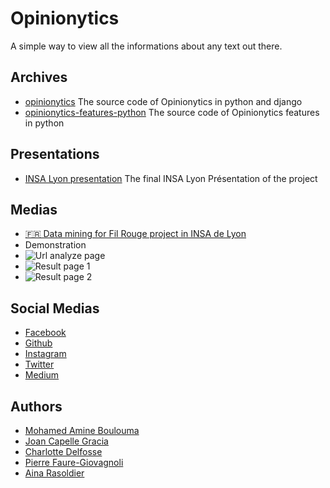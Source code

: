 # Opinionytics

A simple way to view all the informations about any text out there.

## Archives

- [opinionytics](https://opinionytics.github.io/opinionytics/)
  The source code of Opinionytics in python and django
- [opinionytics-features-python](https://opinionytics.github.io/opinionytics-features-python/)
  The source code of Opinionytics features in python

## Presentations

- [INSA Lyon presentation](https://docs.google.com/presentation/d/1p7rV2VEuNNqn2OLQXVQ2OayprqMVt8jHkSe-yQvMwrM/edit?usp=sharing)
  The final INSA Lyon Présentation of the project

## Medias

- [🇫🇷 Data mining for Fil Rouge project in INSA de Lyon](https://www.youtube.com/watch?v=e_a-t3BJk8I&t=20s)
- Demonstration
- ![Url analyze page](./assets/demo/Demo1)
- ![Result page 1](./assets/demo/Demo2)
- ![Result page 2](./assets/demo/Demo3)

## Social Medias

- [Facebook](https://www.facebook.com/opinionytics)
- [Github](https://www.github.com/opinionytics)
- [Instagram](https://www.instagram.com/opinionytics)
- [Twitter](https://www.twitter.com/opinionytics)
- [Medium](https://www.medium.com/@opinionytics)

## Authors

- [Mohamed Amine Boulouma](https://github.com/aminemboulouma)
- [Joan Capelle Gracia](https://github.com/zas97)
- [Charlotte Delfosse](https://github.com/cdel2)
- [Pierre Faure-Giovagnoli](https://github.com/PierreFG)
- [Aina Rasoldier](https://github.com/ainar)
